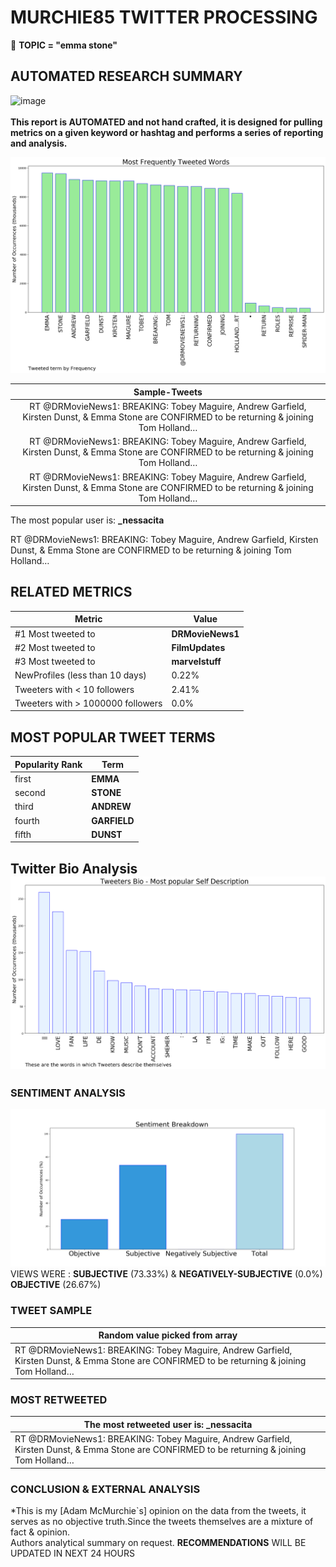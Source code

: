 # MURCHIE85 TWITTER PROCESSING 
&#x1F34E; **TOPIC = "emma stone"**

## AUTOMATED RESEARCH SUMMARY

![image](https://marketingplatform.google.com/about/static/images/gmp/analytics-smb-benefit.jpg)
<br></br>
<b> This report is AUTOMATED and not hand crafted, it is designed for pulling metrics on a given keyword or hashtag and performs a series of reporting and analysis.</b>



![image](TWEETS.png)



|                **Sample-Tweets**        |
| :-------------: |
| RT @DRMovieNews1: BREAKING: Tobey Maguire, Andrew Garfield, Kirsten Dunst, &amp; Emma Stone are CONFIRMED to be returning &amp; joining Tom Holland… |
| RT @DRMovieNews1: BREAKING: Tobey Maguire, Andrew Garfield, Kirsten Dunst, &amp; Emma Stone are CONFIRMED to be returning &amp; joining Tom Holland… |
| RT @DRMovieNews1: BREAKING: Tobey Maguire, Andrew Garfield, Kirsten Dunst, &amp; Emma Stone are CONFIRMED to be returning &amp; joining Tom Holland… |

The most popular user is: **_nessacita**
<div class="alert alert-block alert-danger"> RT @DRMovieNews1: BREAKING: Tobey Maguire, Andrew Garfield, Kirsten Dunst, &amp; Emma Stone are CONFIRMED to be returning &amp; joining Tom Holland…</div>

## RELATED METRICS<br>
| Metric | Value |
| ------------- | ------------- |
| #1 Most tweeted to  | **DRMovieNews1** |
| #2 Most tweeted to  | **FilmUpdates** |
| #3 Most tweeted to  | **marveIstuff** |
| NewProfiles (less than 10 days) | 0.22%  |
| Tweeters with < 10 followers  | 2.41%|
| Tweeters with > 1000000 followers  | 0.0%  |



## MOST POPULAR TWEET TERMS 


| Popularity Rank  | Term |
| ------------- | ------------- |
| first  | **EMMA**  |
| second  | **STONE**  |
| third  | **ANDREW** |
| fourth  | **GARFIELD**  |
| fifth  | **DUNST**  |


## Twitter Bio Analysis![image](BIO.png)
### SENTIMENT ANALYSIS
![image](sentiment.png)
VIEWS WERE : **SUBJECTIVE**  (73.33%) & **NEGATIVELY-SUBJECTIVE** (0.0%) **OBJECTIVE** (26.67%)

### TWEET SAMPLE 
| Random value picked from array |
| ------------- |
|RT @DRMovieNews1: BREAKING: Tobey Maguire, Andrew Garfield, Kirsten Dunst, &amp; Emma Stone are CONFIRMED to be returning &amp; joining Tom Holland… |

### MOST RETWEETED 

| The most retweeted user is: **_nessacita**  |
| ------------- |
| RT @DRMovieNews1: BREAKING: Tobey Maguire, Andrew Garfield, Kirsten Dunst, &amp; Emma Stone are CONFIRMED to be returning &amp; joining Tom Holland… |

### CONCLUSION & EXTERNAL ANALYSIS

*This is my [Adam McMurchie`s] opinion on the data from the tweets, it serves as no objective truth.Since the tweets themselves are a mixture of fact & opinion.<br>
Authors analytical summary on request.
**RECOMMENDATIONS** WILL BE UPDATED IN NEXT  24 HOURS <br>